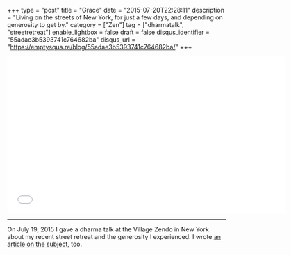 +++
type = "post"
title = "Grace"
date = "2015-07-20T22:28:11"
description = "Living on the streets of New York, for just a few days, and depending on generosity to get by."
category = ["Zen"]
tag = ["dharmatalk", "streetretreat"]
enable_lightbox = false
draft = false
disqus_identifier = "55adae3b5393741c764682ba"
disqus_url = "https://emptysqua.re/blog/55adae3b5393741c764682ba/"
+++

<iframe style="border: none" src="//html5-player.libsyn.com/embed/episode/id/3686554/height/360/width/640/theme/legacy/direction/no/autoplay/no/autonext/no/thumbnail/yes/preload/no/no_addthis/no/" height="360" width="640" scrolling="no"  allowfullscreen webkitallowfullscreen mozallowfullscreen oallowfullscreen msallowfullscreen></iframe>

<hr />
<p>On July 19, 2015 I gave a dharma talk at the Village Zendo in New York about my recent street retreat and the generosity I experienced. I wrote <a href="/street-retreat-2015-recap/">an article on the subject</a>, too.</p>
